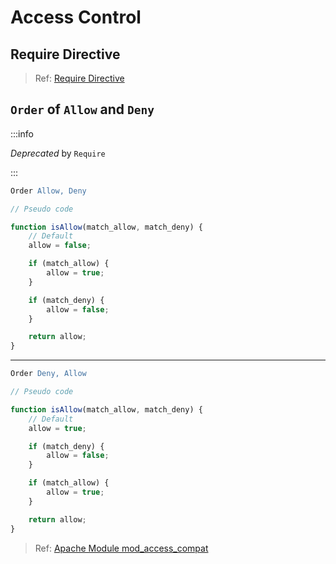 # Access Control

## Require Directive

> Ref: [Require Directive](https://httpd.apache.org/docs/2.4/mod/mod_authz_core.html#require)

## `Order` of `Allow` and `Deny`

:::info

*Deprecated* by `Require`

:::

```apache
Order Allow, Deny
```

```javascript
// Pseudo code

function isAllow(match_allow, match_deny) {
    // Default
    allow = false;

    if (match_allow) {
        allow = true;
    }

    if (match_deny) {
        allow = false;
    }

    return allow;
}
```

---

```apache
Order Deny, Allow
```

```javascript
// Pseudo code

function isAllow(match_allow, match_deny) {
    // Default
    allow = true;

    if (match_deny) {
        allow = false;
    }

    if (match_allow) {
        allow = true;
    }

    return allow;
}
```

> Ref: [Apache Module mod_access_compat](https://httpd.apache.org/docs/2.4/mod/mod_access_compat.html)
